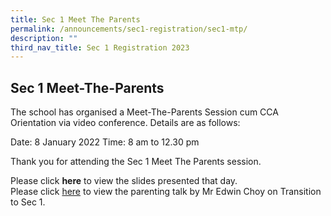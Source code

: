 ```yaml
---
title: Sec 1 Meet The Parents
permalink: /announcements/sec1-registration/sec1-mtp/
description: ""
third_nav_title: Sec 1 Registration 2023
---
```







## **Sec 1 Meet-The-Parents**

The school has organised a Meet-The-Parents Session cum CCA Orientation via video conference. 
Details are as follows:

Date:  8 January 2022 
Time:  8 am to 12.30 pm

Thank you for attending the Sec 1 Meet The Parents session. 

Please click **here** to view the slides presented that day. <br>
Please click [here](https://drive.google.com/file/d/1C0jvkwEuzVKNZwOxz5AXRPRoebJUPieK/view) to view the parenting talk by Mr Edwin Choy on Transition to Sec 1.